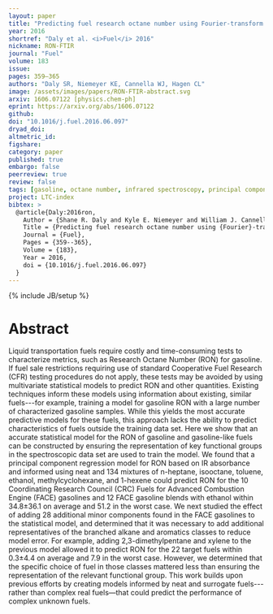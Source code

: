 ```yaml
---
layout: paper
title: "Predicting fuel research octane number using Fourier-transform infrared absorption spectra of neat hydrocarbons"
year: 2016
shortref: "Daly et al. <i>Fuel</i> 2016"
nickname: RON-FTIR
journal: "Fuel"
volume: 183
issue:
pages: 359–365
authors: "Daly SR, Niemeyer KE, Cannella WJ, Hagen CL"
image: /assets/images/papers/RON-FTIR-abstract.svg
arxiv: 1606.07122 [physics.chem-ph]
eprint: https://arxiv.org/abs/1606.07122
github:
doi: "10.1016/j.fuel.2016.06.097"
dryad_doi:
altmetric_id:
figshare:
category: paper
published: true
embargo: false
peerreview: true
review: false
tags: [gasoline, octane number, infrared spectroscopy, principal component regression]
project: LTC-index
bibtex: >
  @article{Daly:2016ron,
    Author = {Shane R. Daly and Kyle E. Niemeyer and William J. Cannella and Christopher L. Hagen},
    Title = {Predicting fuel research octane number using {Fourier}-transform infrared absorption spectra of neat hydrocarbons},
    Journal = {Fuel},
    Pages = {359--365},
    Volume = {183},
    Year = 2016,
    doi = {10.1016/j.fuel.2016.06.097}
  }
---
```

{% include JB/setup %}

# Abstract

Liquid transportation fuels require costly and time-consuming tests to characterize metrics, such as Research Octane Number (RON) for gasoline. If fuel sale restrictions requiring use of standard Cooperative Fuel Research (CFR) testing procedures do not apply, these tests may be avoided by using multivariate statistical models to predict RON and other quantities. Existing techniques inform these models using information about existing, similar fuels---for example, training a model for gasoline RON with a large number of characterized gasoline samples. While this yields the most accurate predictive models for these fuels, this approach lacks the ability to predict characteristics of fuels outside the training data set. Here we show that an accurate statistical model for the RON of gasoline and gasoline-like fuels can be constructed by ensuring the representation of key functional groups in the spectroscopic data set are used to train the model. We found that a principal component regression model for RON based on IR absorbance and informed using neat and 134 mixtures of n-heptane, isooctane, toluene, ethanol, methylcyclohexane, and 1-hexene could predict RON for the 10 Coordinating Research Council (CRC) Fuels for Advanced Combustion Engine (FACE) gasolines and 12 FACE gasoline blends with ethanol within 34.8±36.1 on average and 51.2 in the worst case. We next studied the effect of adding 28 additional minor components found in the FACE gasolines to the statistical model, and determined that it was necessary to add additional representatives of the branched alkane and aromatics classes to reduce model error. For example, adding 2,3-dimethylpentane and xylene to the previous model allowed it to predict RON for the 22 target fuels within 0.3±4.4 on average and 7.9 in the worst case. However, we determined that the specific choice of fuel in those classes mattered less than ensuring the representation of the relevant functional group. This work builds upon previous efforts by creating models informed by neat and surrogate fuels---rather than complex real fuels—that could predict the performance of complex unknown fuels.
